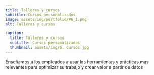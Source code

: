 ```yaml
---
title: Talleres y cursos
subtitle: Cursos personalizados
image: assets/img/portfolio/P6_1.png
alt: Talleres y cursos

caption:
  title: Talleres y cursos
  subtitle: Cursos personalizados
  thumbnail: assets/img/6. Cursos.jpg
---
```

Enseñamos a los empleados a usar las herramientas y prácticas mas relevantes para optimizar su trabajo y crear valor a partir de datos 
